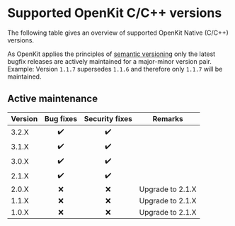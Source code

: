 # Supported OpenKit C/C++ versions

The following table gives an overview of supported OpenKit Native (C/C++) versions.

As OpenKit applies the principles of [semantic versioning][semver] only the latest bugfix
releases are actively maintained for a major-minor version pair.  
Example: Version `1.1.7` supersedes `1.1.6` and therefore only `1.1.7` will be maintained.  

## Active maintenance
| Version | Bug fixes          | Security fixes     | Remarks          |
|---------|:------------------:|:------------------:|------------------|
| 3.2.X   | :heavy_check_mark: | :heavy_check_mark: |                  |
| 3.1.X   | :heavy_check_mark: | :heavy_check_mark: |                  |
| 3.0.X   | :heavy_check_mark: | :heavy_check_mark: |                  |
| 2.1.X   | :heavy_check_mark: | :heavy_check_mark: |                  |
| 2.0.X   |        :x:         |        :x:         | Upgrade to 2.1.X |
| 1.1.X   |        :x:         |        :x:         | Upgrade to 2.1.X |
| 1.0.X   |        :x:         |        :x:         | Upgrade to 2.1.X |


[semver]: https://semver.org/